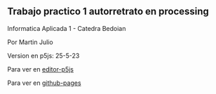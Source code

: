 ## Trabajo practico 1 autorretrato en processing 

Informatica Aplicada 1 - Catedra Bedoian

Por Martin Julio

Version en p5js: 25-5-23

Para ver en <a href="https://editor.p5js.org/martin_julio/sketches/GRmxAs3hN" target="_blank" rel="noopener">editor-p5js</a>

Para ver en <a href="https://mj-una.github.io/ia1-tp1-autorretrato/" target="_blank" rel="noopener">github-pages</a>

